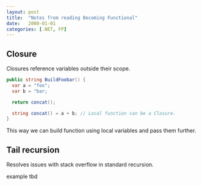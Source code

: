 ```yaml
---
layout: post
title:  "Notes from reading Becoming Functional"
date:   2000-01-01
categories: [.NET, FP]
---
```



## Closure
Closures reference variables outside their scope.

```csharp
public string BuildFoobar() {
  var a = "foo";
  var b = "bar;

  return concat();

  string concat() = a + b; // Local function can be a Closure.
}
```

This way we can build function using local variables and pass them further.

## Tail recursion
Resolves issues with stack overflow in standard recursion.

example tbd
